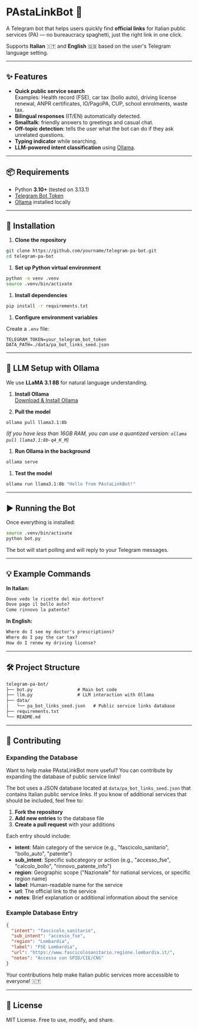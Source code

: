# PAstaLinkBot 🍝

A Telegram bot that helps users quickly find **official links** for Italian public services (PA) — no bureaucracy spaghetti, just the right link in one click.

Supports **Italian** 🇮🇹 and **English** 🇬🇧 based on the user's Telegram language setting.

---

## ✨ Features

- **Quick public service search**  
  Examples: Health record (FSE), car tax (bollo auto), driving license renewal, ANPR certificates, IO/PagoPA, CUP, school enrolments, waste tax.
- **Bilingual responses** (IT/EN) automatically detected.
- **Smalltalk**: friendly answers to greetings and casual chat.
- **Off-topic detection**: tells the user what the bot can do if they ask unrelated questions.
- **Typing indicator** while searching.
- **LLM-powered intent classification** using [Ollama](https://ollama.com).

---

## 📦 Requirements

- Python **3.10+** (tested on 3.13.1)
- [Telegram Bot Token](https://core.telegram.org/bots#how-do-i-create-a-bot)  
- [Ollama](https://ollama.com) installed locally

---

## 🚀 Installation

1. **Clone the repository**

```bash
git clone https://github.com/yourname/telegram-pa-bot.git
cd telegram-pa-bot
```

1. **Set up Python virtual environment**

```bash
python -m venv .venv
source .venv/bin/activate
```

1. **Install dependencies**

```bash
pip install -r requirements.txt
```

1. **Configure environment variables**  

Create a `.env` file:

```env
TELEGRAM_TOKEN=your_telegram_bot_token
DATA_PATH=./data/pa_bot_links_seed.json
```

---

## 🤖 LLM Setup with Ollama

We use **LLaMA 3.1 8B** for natural language understanding.

1. **Install Ollama**  
   [Download & Install Ollama](https://ollama.com/download)

2. **Pull the model**

```bash
ollama pull llama3.1:8b
```

*(If you have less than 16GB RAM, you can use a quantized version: `ollama pull llama3.1:8b-q4_K_M`)*

1. **Run Ollama in the background**

```bash
ollama serve
```

1. **Test the model**

```bash
ollama run llama3.1:8b "Hello from PAstaLinkBot!"
```

---

## ▶️ Running the Bot

Once everything is installed:

```bash
source .venv/bin/activate
python bot.py
```

The bot will start polling and will reply to your Telegram messages.

---

## 💡 Example Commands

**In Italian:**

``` txt
Dove vedo le ricette del mio dottore?
Dove pago il bollo auto?
Come rinnovo la patente?
```

**In English:**

``` txt
Where do I see my doctor's prescriptions?
Where do I pay the car tax?
How do I renew my driving license?
```

---

## 🛠 Project Structure

``` txt
telegram-pa-bot/
├── bot.py                 # Main bot code
├── llm.py                 # LLM interaction with Ollama
├── data/
│   └── pa_bot_links_seed.json   # Public service links database
├── requirements.txt
└── README.md
```

---

## 🤝 Contributing

### Expanding the Database

Want to help make PAstaLinkBot more useful? You can contribute by expanding the database of public service links!

The bot uses a JSON database located at `data/pa_bot_links_seed.json` that contains Italian public service links. If you know of additional services that should be included, feel free to:

1. **Fork the repository**
2. **Add new entries** to the database file
3. **Create a pull request** with your additions

Each entry should include:

- **intent**: Main category of the service (e.g., "fascicolo_sanitario", "bollo_auto", "patente")
- **sub_intent**: Specific subcategory or action (e.g., "accesso_fse", "calcolo_bollo", "rinnovo_patente_info")
- **region**: Geographic scope ("Nazionale" for national services, or specific region name)
- **label**: Human-readable name for the service
- **url**: The official link to the service
- **notes**: Brief explanation or additional information about the service

### Example Database Entry

```json
{
  "intent": "fascicolo_sanitario",
  "sub_intent": "accesso_fse",
  "region": "Lombardia",
  "label": "FSE Lombardia",
  "url": "https://www.fascicolosanitario.regione.lombardia.it/",
  "notes": "Accesso con SPID/CIE/CNS"
}
```

Your contributions help make Italian public services more accessible to everyone! 🇮🇹

---

## 📜 License

MIT License. Free to use, modify, and share.
